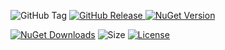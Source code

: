 ![GitHub Tag](https://img.shields.io/github/v/tag/TJC-Tools/TJC.Collection.MVVM) [![GitHub Release](https://img.shields.io/github/v/release/TJC-Tools/TJC.Collection.MVVM)
](https://github.com/TJC-Tools/TJC.Collection.MVVM/releases/latest) [![NuGet Version](https://img.shields.io/nuget/v/TJC.Collection.MVVM)](https://www.nuget.org/packages/TJC.Collection.MVVM)

[![NuGet Downloads](https://img.shields.io/nuget/dt/TJC.Collection.MVVM)](https://www.nuget.org/packages/TJC.Collection.MVVM) ![Size](https://img.shields.io/github/repo-size/TJC-Tools/TJC.Collection.MVVM) [![License](https://img.shields.io/github/license/TJC-Tools/TJC.Collection.MVVM.svg)](LICENSE)
